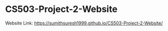 # CS503-Project-2-Website

Website Link: https://sumithsuresh1999.github.io/CS503-Project-2-Website/

